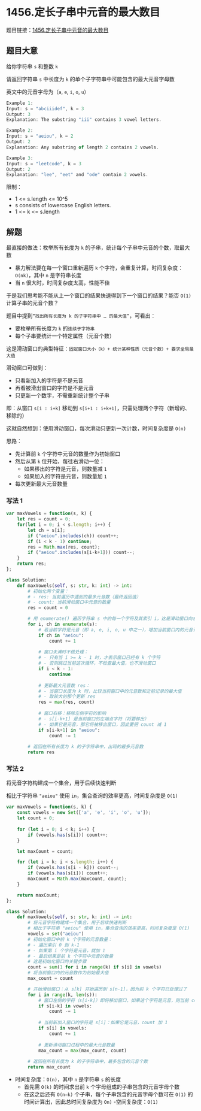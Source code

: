 # 1456.定长子串中元音的最大数目

题目链接：[1456.定长子串中元音的最大数目](https://leetcode.cn/problems/maximum-number-of-vowels-in-a-substring-of-given-length/)

## 题目大意

给你字符串 `s` 和整数 `k` 

请返回字符串 `s` 中长度为 `k` 的单个子字符串中可能包含的最大元音字母数

英文中的元音字母为（`a`, `e`, `i`, `o`, `u`）

```js
Example 1:
Input: s = "abciiidef", k = 3
Output: 3
Explanation: The substring "iii" contains 3 vowel letters.

Example 2:
Input: s = "aeiou", k = 2
Output: 2
Explanation: Any substring of length 2 contains 2 vowels.

Example 3:
Input: s = "leetcode", k = 3
Output: 2
Explanation: "lee", "eet" and "ode" contain 2 vowels.
```

限制：
- 1 <= s.length <= 10^5
- s consists of lowercase English letters.
- 1 <= k <= s.length

## 解题

最直接的做法：枚举所有长度为 `k` 的子串，统计每个子串中元音的个数，取最大数
- 暴力解法要在每一个窗口重新遍历 `k` 个字符，会重复计算，时间复杂度：`O(nk)`，其中 `n` 是字符串长度
- 当 `n` 很大时，时间复杂度太高，性能不佳

于是我们思考能不能从上一个窗口的结果快速得到下一个窗口的结果？能否 `O(1)` 计算子串的元音个数？

题目中提到`“找出所有长度为 k 的子字符串中 … 的最大值”`，可看出：
- 要枚举所有长度为 `k` 的`连续子字符串`
- 每个子串要统计一个特定属性（元音个数）

这是滑动窗口的典型特征：`固定窗口大小（k）+ 统计某种性质（元音个数）+ 要求全局最大值`

滑动窗口可做到：
- 只看新加入的字符是不是元音
- 再看被滑出窗口的字符是不是元音
- 只更新一个数字，不需重新统计整个子串

即：从窗口 `s[i : i+k]` 移动到 `s[i+1 : i+k+1]`，只需处理两个字符（新增的、移除的）

这就自然想到：使用滑动窗口，每次滑动只更新一次计数，时间复杂度是 `O(n)`

思路：
- 先计算前 `k` 个字符中元音的数量作为初始窗口
- 然后从第 `k` 位开始，每往右滑动一位：
  - 如果移出的字符是元音，则数量减 `1`
  - 如果加入的字符是元音，则数量加 `1`
- 每次更新最大元音数量

### 写法 1

```js
var maxVowels = function(s, k) {
    let res = count = 0;
    for(let i = 0; i < s.length; i++) {
        let ch = s[i];
        if ("aeiou".includes(ch)) count++;
        if (i < k - 1) continue;
        res = Math.max(res, count);
        if ("aeiou".includes(s[i-k+1])) count--;
    }
    return res;
};
```
```python
class Solution:
    def maxVowels(self, s: str, k: int) -> int:
        # 初始化两个变量：
        # - res: 当前遍历中遇到的最多元音数（最终返回值）
        # - count: 当前滑动窗口中元音的数量
        res = count = 0

        # 用 enumerate() 遍历字符串 s 中的每一个字符及其索引 i，这是滑动窗口向右滑动的主循环
        for i, ch in enumerate(s):
            # 若当前字符是元音（即 a, e, i, o, u 中之一），增加当前窗口内的元音计数 count
            if ch in "aeiou":
                count += 1
            
            # 窗口未满时不做处理：
            # - 只有当 i >= k - 1 时，才表示窗口已经有 k 个字符
            # - 否则跳过当前这次循环，不检查最大值，也不滑动窗口
            if i < k - 1:
                continue
            
            # 更新最大元音数 res：
            # - 当窗口长度为 k 时，比较当前窗口中的元音数和之前记录的最大值
            # - 取较大的那个更新 res
            res = max(res, count)
            
            # 窗口右移：移除左侧字符的影响
            # - s[i-k+1] 是当前窗口的左端点字符（将要移出）
            # - 如果它是元音，那它将被移出窗口，因此要把 count 减 1
            if s[i-k+1] in "aeiou":
                count -= 1
        
        # 返回在所有长度为 k 的子字符串中，出现的最多元音数
        return res
```

### 写法 2

将元音字符构建成一个集合，用于后续快速判断

相比于字符串 `"aeiou"` 使用 `in`，集合查询的效率更高，时间复杂度是 `O(1)`

```js
var maxVowels = function(s, k) {
    const vowels = new Set(['a', 'e', 'i', 'o', 'u']);
    let count = 0;
    
    for (let i = 0; i < k; i++) {
        if (vowels.has(s[i])) count++;
    }

    let maxCount = count;

    for (let i = k; i < s.length; i++) {
        if (vowels.has(s[i - k])) count--;
        if (vowels.has(s[i])) count++;
        maxCount = Math.max(maxCount, count);
    }

    return maxCount;
};
```
```python
class Solution:
    def maxVowels(self, s: str, k: int) -> int:
        # 将元音字符构建成一个集合，用于后续快速判断
        # 相比于字符串 "aeiou" 使用 in，集合查询的效率更高，时间复杂度是 O(1)
        vowels = set("aeiou")
        # 初始化窗口中前 k 个字符的元音数量：
        # - 遍历索引 0 到 k-1
        # - 如果第 i 个字符是元音，就加 1
        # - 最后结果是前 k 个字符中元音的数量
        # 这是初始化窗口的关键步骤
        count = sum(1 for i in range(k) if s[i] in vowels)
        # 将当前窗口内的元音数作为初始最大值
        max_count = count

        # 开始滑动窗口：从 s[k] 开始遍历到 s[n-1]，因为前 k 个字符已处理过了
        for i in range(k, len(s)):
            # 窗口左侧的字符（s[i-k]）即将移出窗口，如果这个字符是元音，则当前 count 减 1
            if s[i-k] in vowels:
                count -= 1
            
            # 当前新加入窗口的字符是 s[i]：如果它是元音，count 加 1
            if s[i] in vowels:
                count += 1
            
            # 更新滑动窗口过程中的最大元音数量
            max_count = max(max_count, count)
        
        # 返回在所有长度为 k 的子字符串中，最多包含的元音个数
        return max_count
```

- 时间复杂度：`O(n)`，其中 `n` 是字符串 `s` 的长度
  - 首先需 `O(k)` 的时间求出前 `k` 个字母组成的子串包含的元音字母个数
  - 在这之后还有 `O(n−k)` 个子串，每个子串包含的元音字母个数可在 `O(1)` 的时间计算出，因此总时间复杂度为 `On)`
-空间复杂度：`O(1)`